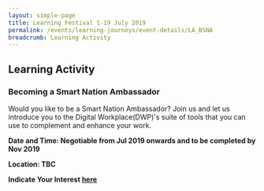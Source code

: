 ```yaml
---
layout: simple-page
title: Learning Festival 1-19 July 2019
permalink: /events/learning-journeys/event-details/LA_BSNA
breadcrumb: Learning Activity
---
```


## Learning Activity
### Becoming a Smart Nation Ambassador

Would you like to be  a Smart Nation Ambassador? Join us and let us introduce you to the Digital Workplace(DWP)'s suite of tools that you can use to complement and enhance your work. 

**Date and Time: Negotiable from Jul 2019 onwards and to be completed by Nov 2019** 

**Location: TBC** 

**Indicate Your Interest [here](https://www.eventbrite.sg/e/step-into-my-shoes-making-a-difference-as-a-probation-officer-tickets-61082209533)** 

